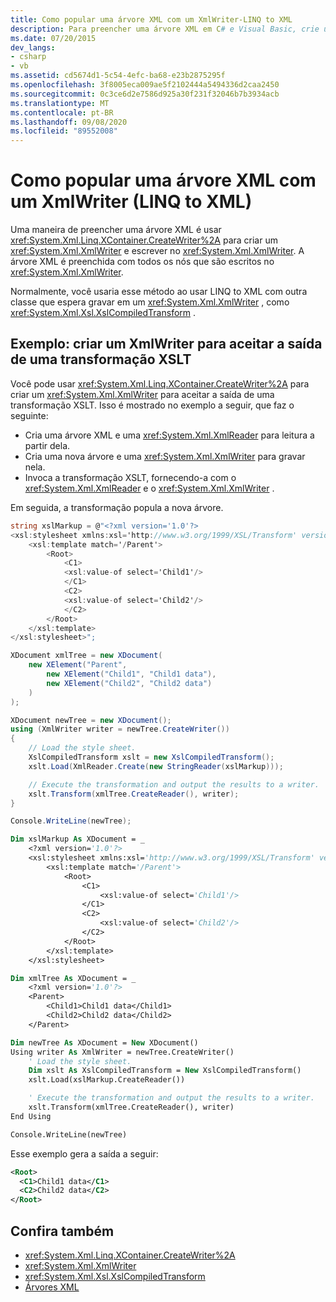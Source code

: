 ```yaml
---
title: Como popular uma árvore XML com um XmlWriter-LINQ to XML
description: Para preencher uma árvore XML em C# e Visual Basic, crie um XMLWriter usando createwriter e, em seguida, grave no XmlWriter.
ms.date: 07/20/2015
dev_langs:
- csharp
- vb
ms.assetid: cd5674d1-5c54-4efc-ba68-e23b2875295f
ms.openlocfilehash: 3f8005eca009ae5f2102444a5494336d2caa2450
ms.sourcegitcommit: 0c3ce6d2e7586d925a30f231f32046b7b3934acb
ms.translationtype: MT
ms.contentlocale: pt-BR
ms.lasthandoff: 09/08/2020
ms.locfileid: "89552008"
---
```

# <a name="how-to-populate-an-xml-tree-with-an-xmlwriter-linq-to-xml"></a>Como popular uma árvore XML com um XmlWriter (LINQ to XML)

Uma maneira de preencher uma árvore XML é usar <xref:System.Xml.Linq.XContainer.CreateWriter%2A> para criar um <xref:System.Xml.XmlWriter> e escrever no <xref:System.Xml.XmlWriter>. A árvore XML é preenchida com todos os nós que são escritos no <xref:System.Xml.XmlWriter>.

Normalmente, você usaria esse método ao usar LINQ to XML com outra classe que espera gravar em um <xref:System.Xml.XmlWriter> , como <xref:System.Xml.Xsl.XslCompiledTransform> .

## <a name="example-create-an-xmlwriter-to-accept-the-output-of-an-xslt-transformation"></a>Exemplo: criar um XmlWriter para aceitar a saída de uma transformação XSLT

Você pode usar <xref:System.Xml.Linq.XContainer.CreateWriter%2A> para criar um <xref:System.Xml.XmlWriter> para aceitar a saída de uma transformação XSLT. Isso é mostrado no exemplo a seguir, que faz o seguinte:

- Cria uma árvore XML e uma <xref:System.Xml.XmlReader> para leitura a partir dela.
- Cria uma nova árvore e uma <xref:System.Xml.XmlWriter> para gravar nela.
- Invoca a transformação XSLT, fornecendo-a com o  <xref:System.Xml.XmlReader> e o <xref:System.Xml.XmlWriter> .

Em seguida, a transformação popula a nova árvore.

```csharp
string xslMarkup = @"<?xml version='1.0'?>
<xsl:stylesheet xmlns:xsl='http://www.w3.org/1999/XSL/Transform' version='1.0'>
    <xsl:template match='/Parent'>
        <Root>
            <C1>
            <xsl:value-of select='Child1'/>
            </C1>
            <C2>
            <xsl:value-of select='Child2'/>
            </C2>
        </Root>
    </xsl:template>
</xsl:stylesheet>";

XDocument xmlTree = new XDocument(
    new XElement("Parent",
        new XElement("Child1", "Child1 data"),
        new XElement("Child2", "Child2 data")
    )
);

XDocument newTree = new XDocument();
using (XmlWriter writer = newTree.CreateWriter())
{
    // Load the style sheet.
    XslCompiledTransform xslt = new XslCompiledTransform();
    xslt.Load(XmlReader.Create(new StringReader(xslMarkup)));

    // Execute the transformation and output the results to a writer.
    xslt.Transform(xmlTree.CreateReader(), writer);
}

Console.WriteLine(newTree);
```

```vb
Dim xslMarkup As XDocument = _
    <?xml version='1.0'?>
    <xsl:stylesheet xmlns:xsl='http://www.w3.org/1999/XSL/Transform' version='1.0'>
        <xsl:template match='/Parent'>
            <Root>
                <C1>
                    <xsl:value-of select='Child1'/>
                </C1>
                <C2>
                    <xsl:value-of select='Child2'/>
                </C2>
            </Root>
        </xsl:template>
    </xsl:stylesheet>

Dim xmlTree As XDocument = _
    <?xml version='1.0'?>
    <Parent>
        <Child1>Child1 data</Child1>
        <Child2>Child2 data</Child2>
    </Parent>

Dim newTree As XDocument = New XDocument()
Using writer As XmlWriter = newTree.CreateWriter()
    ' Load the style sheet.
    Dim xslt As XslCompiledTransform = New XslCompiledTransform()
    xslt.Load(xslMarkup.CreateReader())

    ' Execute the transformation and output the results to a writer.
    xslt.Transform(xmlTree.CreateReader(), writer)
End Using

Console.WriteLine(newTree)
```

Esse exemplo gera a saída a seguir:

```xml
<Root>
  <C1>Child1 data</C1>
  <C2>Child2 data</C2>
</Root>
```

## <a name="see-also"></a>Confira também

- <xref:System.Xml.Linq.XContainer.CreateWriter%2A>
- <xref:System.Xml.XmlWriter>
- <xref:System.Xml.Xsl.XslCompiledTransform>
- [Árvores XML](functional-construction.md)
